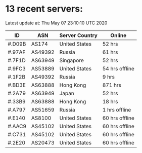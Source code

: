 # 13 recent servers:

Latest update at: Thu May 07 23:10:10 UTC 2020

| ID | ASN | Server Country | Online |
| -- | --- | -------------- | ------ |
| #.D09B | AS174 | United States | 52 hrs |
| #.97AF | AS49392 | Russia | 61 hrs |
| #.7F1D | AS63949 | Singapore | 52 hrs |
| #.9FC3 | AS53889 | United States | 54 hrs offline |
| #.1F2B | AS49392 | Russia | 9 hrs |
| #.BD3E | AS63888 | Hong Kong | 871 hrs |
| #.2A79 | AS63949 | Japan | 52 hrs |
| #.33B9 | AS63888 | Hong Kong | 18 hrs |
| #.A797 | AS51659 | Russia | 1 hrs offline |
| #.E140 | AS8100 | United States | 60 hrs offline |
| #.AAC9 | AS45102 | United States | 60 hrs offline |
| #.C731 | AS45102 | United States | 60 hrs offline |
| #.2E20 | AS20473 | United States | 60 hrs offline |


